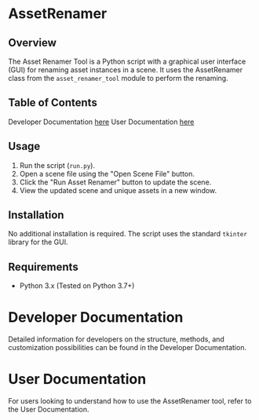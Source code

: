# AssetRenamer

## Overview
The Asset Renamer Tool is a Python script with a graphical user interface (GUI) for renaming asset instances in a scene. It uses the AssetRenamer class from the `asset_renamer_tool` module to perform the renaming.

## Table of Contents
Developer Documentation [here](./docs/developer/developer_documentation.md)
User Documentation [here]("./docs/user/user_documentation.md")

## Usage

1. Run the script (`run.py`).
2. Open a scene file using the "Open Scene File" button.
3. Click the "Run Asset Renamer" button to update the scene.
4. View the updated scene and unique assets in a new window.

## Installation

No additional installation is required. The script uses the standard `tkinter` library for the GUI.

## Requirements

- Python 3.x (Tested on Python 3.7+)

# Developer Documentation
Detailed information for developers on the structure, methods, and customization possibilities can be found in the Developer Documentation.

# User Documentation
For users looking to understand how to use the AssetRenamer tool, refer to the User Documentation.
